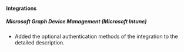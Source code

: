 
#### Integrations
##### Microsoft Graph Device Management (Microsoft Intune)
- Added the optional authentication methods of the integration to the detailed description.

